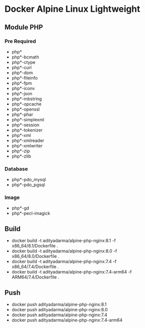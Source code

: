 # Docker Alpine Linux Lightweight

## Module PHP
### Pre Required
- php*
- php*-bcmath
- php*-ctype
- php*-curl
- php*-dom
- php*-fileinfo
- php*-fpm
- php*-iconv
- php*-json
- php*-mbstring
- php*-opcache
- php*-openssl
- php*-phar
- php*-simplexml
- php*-session
- php*-tokenizer
- php*-xml
- php*-xmlreader
- php*-xmlwriter
- php*-zip
- php*-zlib

### Database
- php*-pdo_mysql
- php*-pdo_pgsql

### Image
- php*-gd
- php*-pecl-imagick

## Build
- docker build -t adityadarma/alpine-php-nginx:8.1 -f x86_64/8.1/Dockerfile .
- docker build -t adityadarma/alpine-php-nginx:8.0 -f x86_64/8.0/Dockerfile .
- docker build -t adityadarma/alpine-php-nginx:7.4 -f x86_64/7.4/Dockerfile .
- docker build -t adityadarma/alpine-php-nginx:7.4-arm64 -f ARM64/7.4/Dockerfile .

## Push
- docker push adityadarma/alpine-php-nginx:8.1
- docker push adityadarma/alpine-php-nginx:8.0
- docker push adityadarma/alpine-php-nginx:7.4
- docker push adityadarma/alpine-php-nginx:7.4-arm64
